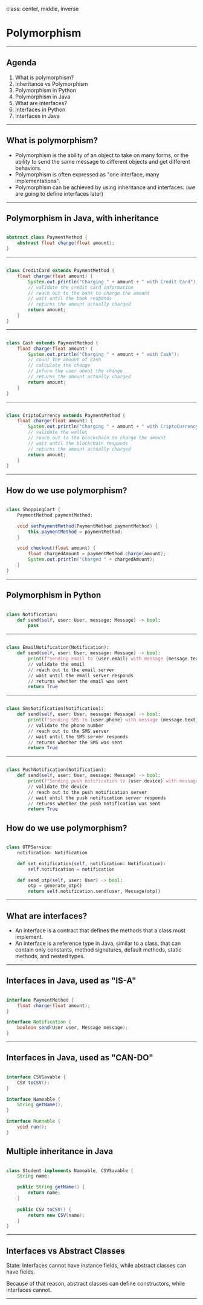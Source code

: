 class: center, middle, inverse

# Polymorphism

---

## Agenda

1. What is polymorphism?
2. Inheritance vs Polymorphism
3. Polymorphism in Python
4. Polymorphism in Java
5. What are interfaces?
6. Interfaces in Python
7. Interfaces in Java

---

## What is polymorphism?

- Polymorphism is the ability of an object to take on many forms, or the ability to send
the same message to different objects and get different behaviors.
- Polymorphism is often expressed as "one interface, many implementations".
- Polymorphism can be achieved by using inheritance and interfaces. (we are going to define interfaces later)

---

## Polymorphism in Java, with inheritance

```java

abstract class PaymentMethod {
    abstract float charge(float amount);
}

```

---

```java

class CreditCard extends PaymentMethod {
    float charge(float amount) {
        System.out.println("Charging " + amount + " with Credit Card");
        // validate the credit card information
        // reach out to the bank to charge the amount
        // wait until the bank responds
        // returns the amount actually charged
        return amount;
    }
}

```

---

```java

class Cash extends PaymentMethod {
    float charge(float amount) {
        System.out.println("Charging " + amount + " with Cash");
        // count the amount of cash
        // calculate the change
        // inform the user about the change
        // returns the amount actually charged
        return amount;
    }
}


```

---

```java

class CriptoCurrency extends PaymentMethod {
    float charge(float amount) {
        System.out.println("Charging " + amount + " with CriptoCurrency");
        // validate the wallet
        // reach out to the blockchain to charge the amount
        // wait until the blockchain responds
        // returns the amount actually charged
        return amount;
    }
}

```


---

## How do we use polymorphism?

```java

class ShoppingCart {
    PaymentMethod paymentMethod;

    void setPaymentMethod(PaymentMethod paymentMethod) {
        this.paymentMethod = paymentMethod;
    }

    void checkout(float amount) {
        float chargedAmount = paymentMethod.charge(amount);
        System.out.println("Charged " + chargedAmount);
    }
}


```

---

## Polymorphism in Python

```python

class Notification:
    def send(self, user: User, message: Message) -> bool:
        pass

```

---

```python

class EmailNotification(Notification):
    def send(self, user: User, message: Message) -> bool:
        print(f"Sending email to {user.email} with message {message.text}")
        // validate the email
        // reach out to the email server
        // wait until the email server responds
        // returns whether the email was sent
        return True

```

---

```python

class SmsNotification(Notification):
    def send(self, user: User, message: Message) -> bool:
        print(f"Sending SMS to {user.phone} with message {message.text}")
        // validate the phone number
        // reach out to the SMS server
        // wait until the SMS server responds
        // returns whether the SMS was sent
        return True

```

---

```python

class PushNotification(Notification):
    def send(self, user: User, message: Message) -> bool:
        print(f"Sending push notification to {user.device} with message {message.text}")
        // validate the device
        // reach out to the push notification server
        // wait until the push notification server responds
        // returns whether the push notification was sent
        return True

```

## How do we use polymorphism?

```python

class OTPService:
    notification: Notification

    def set_notification(self, notification: Notification):
        self.notification = notification

    def send_otp(self, user: User) -> bool:
        otp = generate_otp()
        return self.notification.send(user, Message(otp))

```

---

## What are interfaces?

- An interface is a contract that defines the methods that a class must implement.
- An interface is a reference type in Java, similar to a class, that can contain
only constants, method signatures, default methods, static methods, and nested types.

---

## Interfaces in Java, used as "IS-A"

```java

interface PaymentMethod {
    float charge(float amount);
}

interface Notification {
    boolean send(User user, Message message);
}

```

---

## Interfaces in Java, used as "CAN-DO"

```java

interface CSVSavable {
    CSV toCSV();
}

interface Nameable {
    String getName();
}

interface Runnable {
    void run();
}

```

## Multiple inheritance in Java

```java

class Student implements Nameable, CSVSavable {
    String name;

    public String getName() {
        return name;
    }
    
    public CSV toCSV() {
        return new CSV(name);
    }
}

```

---

## Interfaces vs Abstract Classes

State: Interfaces cannot have instance fields, while abstract classes can have fields.

Because of that reason, abstract classes can define constructors, while interfaces cannot.

---

